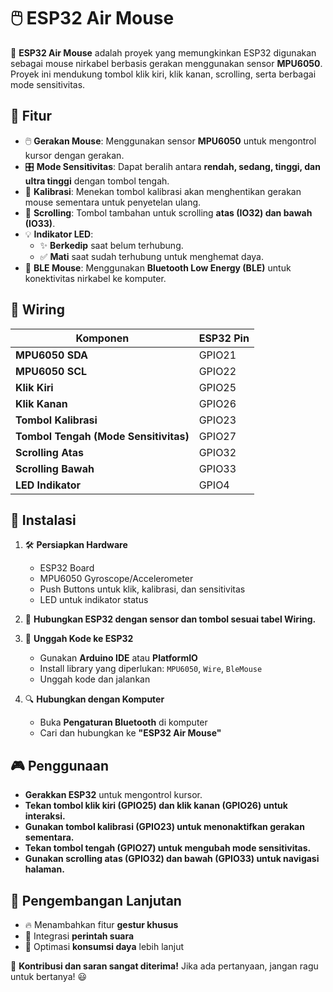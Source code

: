 # 🖱️ ESP32 Air Mouse

🚀 **ESP32 Air Mouse** adalah proyek yang memungkinkan ESP32 digunakan sebagai mouse nirkabel berbasis gerakan menggunakan sensor **MPU6050**. Proyek ini mendukung tombol klik kiri, klik kanan, scrolling, serta berbagai mode sensitivitas. 

## 📌 Fitur
- 🖱️ **Gerakan Mouse**: Menggunakan sensor **MPU6050** untuk mengontrol kursor dengan gerakan.
- 🎛 **Mode Sensitivitas**: Dapat beralih antara **rendah, sedang, tinggi, dan ultra tinggi** dengan tombol tengah.
- 🏁 **Kalibrasi**: Menekan tombol kalibrasi akan menghentikan gerakan mouse sementara untuk penyetelan ulang.
- 🔄 **Scrolling**: Tombol tambahan untuk scrolling **atas (IO32) dan bawah (IO33)**.
- 💡 **Indikator LED**:
  - ✨ **Berkedip** saat belum terhubung.
  - ✅ **Mati** saat sudah terhubung untuk menghemat daya.
- 🔵 **BLE Mouse**: Menggunakan **Bluetooth Low Energy (BLE)** untuk konektivitas nirkabel ke komputer.

## 🔧 Wiring
| Komponen | ESP32 Pin |
|----------|----------|
| **MPU6050 SDA** | GPIO21 |
| **MPU6050 SCL** | GPIO22 |
| **Klik Kiri** | GPIO25 |
| **Klik Kanan** | GPIO26 |
| **Tombol Kalibrasi** | GPIO23 |
| **Tombol Tengah (Mode Sensitivitas)** | GPIO27 |
| **Scrolling Atas** | GPIO32 |
| **Scrolling Bawah** | GPIO33 |
| **LED Indikator** | GPIO4 |

## 📜 Instalasi
1. 🛠️ **Persiapkan Hardware**
   - ESP32 Board
   - MPU6050 Gyroscope/Accelerometer
   - Push Buttons untuk klik, kalibrasi, dan sensitivitas
   - LED untuk indikator status

2. 🔗 **Hubungkan ESP32 dengan sensor dan tombol sesuai tabel Wiring.**

3. 📝 **Unggah Kode ke ESP32**
   - Gunakan **Arduino IDE** atau **PlatformIO**
   - Install library yang diperlukan: `MPU6050`, `Wire`, `BleMouse`
   - Unggah kode dan jalankan

4. 🔍 **Hubungkan dengan Komputer**
   - Buka **Pengaturan Bluetooth** di komputer
   - Cari dan hubungkan ke **"ESP32 Air Mouse"**

## 🎮 Penggunaan
- **Gerakkan ESP32** untuk mengontrol kursor.
- **Tekan tombol klik kiri (GPIO25) dan klik kanan (GPIO26) untuk interaksi.**
- **Gunakan tombol kalibrasi (GPIO23) untuk menonaktifkan gerakan sementara.**
- **Tekan tombol tengah (GPIO27) untuk mengubah mode sensitivitas.**
- **Gunakan scrolling atas (GPIO32) dan bawah (GPIO33) untuk navigasi halaman.**

## 🚀 Pengembangan Lanjutan
- 🔥 Menambahkan fitur **gestur khusus**
- 🎤 Integrasi **perintah suara**
- 🔋 Optimasi **konsumsi daya** lebih lanjut

📢 **Kontribusi dan saran sangat diterima!** Jika ada pertanyaan, jangan ragu untuk bertanya! 😃

